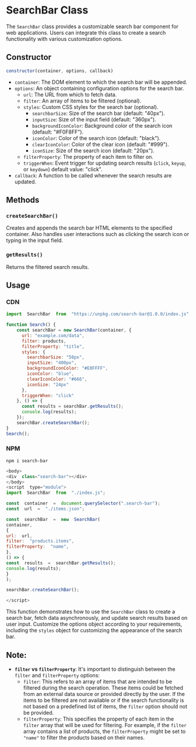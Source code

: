 # SearchBar Class

The `SearchBar` class provides a customizable search bar component for web applications. Users can integrate this class to create a search functionality with various customization options.

## Constructor

```js
constructor(container, options, callback)
```

-   `container`: The DOM element to which the search bar will be appended.
-   `options`: An object containing configuration options for the search bar.
    -   `url`: The URL from which to fetch data.
    -   `filter`: An array of items to be filtered (optional).
    -   `styles`: Custom CSS styles for the search bar (optional).
        -   `searchbarSize`: Size of the search bar (default: "40px").
        -   `inputSize`: Size of the input field (default: "360px").
        -   `backgroundIconColor`: Background color of the search icon (default: "#F0F8FF").
        -   `iconColor`: Color of the search icon (default: "black").
        -   `clearIconColor`: Color of the clear icon (default: "#999").
        -   `iconSize`: Size of the search icon (default: "20px").
    -   `filterProperty`: The property of each item to filter on.
    -   `triggerWhen`: Event trigger for updating search results (`click`, `keyup`, or `keydown`) default value: "click".
-   `callback`: A function to be called whenever the search results are updated.

## Methods

### `createSearchBar()`

Creates and appends the search bar HTML elements to the specified container. Also handles user interactions such as clicking the search icon or typing in the input field.

### `getResults()`

Returns the filtered search results.

## Usage

### CDN

```js
import  SearchBar  from  "https://unpkg.com/search-bar@1.0.0/index.js";

function Search() {
    const searchBar = new SearchBar(container, {
      url: "example.com/data",
      filter: products,
      filterProperty: "title",
      styles: {
        searchbarSize: "50px",
        inputSize: "400px",
        backgroundIconColor: "#E0FFFF",
        iconColor: "blue",
        clearIconColor: "#666",
        iconSize: "24px"
      },
      triggerWhen: "click"
    }, () => {
      const results = searchBar.getResults();
      console.log(results);
    });
    searchBar.createSearchBar();
}
Search();
```
### NPM

```
npm i search-bar
```
```js
<body>
<div  class="search-bar"></div>
</body>
<script  type="module">
import  SearchBar  from  "./index.js";

const  container  =  document.querySelector(".search-bar");
const  url  =  "./items.json";  

const  searchBar  =  new  SearchBar(
container,
{
url:  url,
filter:  "products.items",
filterProperty:  "name",
},
() => {
const  results  =  searchBar.getResults();
console.log(results);
}
);

searchBar.createSearchBar();

</script>
```

This function demonstrates how to use the `SearchBar` class to create a search bar, fetch data asynchronously, and update search results based on user input. Customize the options object according to your requirements, including the `styles` object for customizing the appearance of the search bar.

## Note:

-   **`filter` vs `filterProperty`**: It's important to distinguish between the `filter` and `filterProperty` options:
    -   `filter`: This refers to an array of items that are intended to be filtered during the search operation. These items could be fetched from an external data source or provided directly by the user. If the items to be filtered are not available or if the search functionality is not based on a predefined list of items, the `filter` option should not be provided.
    -   `filterProperty`: This specifies the property of each item in the `filter` array that will be used for filtering. For example, if the `filter` array contains a list of products, the `filterProperty` might be set to `"name"` to filter the products based on their names.